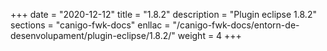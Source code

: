 +++
date        = "2020-12-12"
title       = "1.8.2"
description = "Plugin eclipse 1.8.2"
sections    = "canigo-fwk-docs"
enllac		= "/canigo-fwk-docs/entorn-de-desenvolupament/plugin-eclipse/1.8.2/"
weight		= 4
+++
